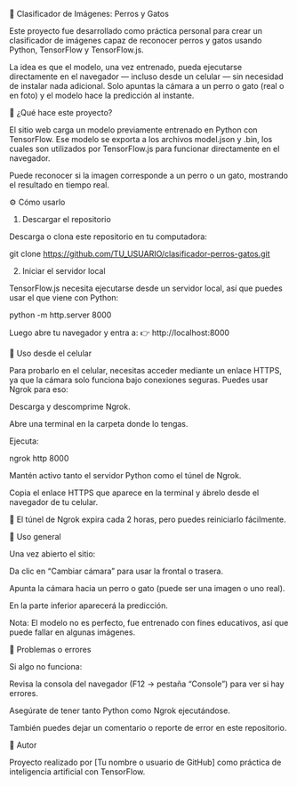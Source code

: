 🐶 Clasificador de Imágenes: Perros y Gatos

Este proyecto fue desarrollado como práctica personal para crear un clasificador de imágenes capaz de reconocer perros y gatos usando Python, TensorFlow y TensorFlow.js.

La idea es que el modelo, una vez entrenado, pueda ejecutarse directamente en el navegador — incluso desde un celular — sin necesidad de instalar nada adicional. Solo apuntas la cámara a un perro o gato (real o en foto) y el modelo hace la predicción al instante.

🚀 ¿Qué hace este proyecto?

El sitio web carga un modelo previamente entrenado en Python con TensorFlow.
Ese modelo se exporta a los archivos model.json y .bin, los cuales son utilizados por TensorFlow.js para funcionar directamente en el navegador.

Puede reconocer si la imagen corresponde a un perro o un gato, mostrando el resultado en tiempo real.

⚙️ Cómo usarlo
1. Descargar el repositorio

Descarga o clona este repositorio en tu computadora:

git clone https://github.com/TU_USUARIO/clasificador-perros-gatos.git

2. Iniciar el servidor local

TensorFlow.js necesita ejecutarse desde un servidor local, así que puedes usar el que viene con Python:

python -m http.server 8000


Luego abre tu navegador y entra a:
👉 http://localhost:8000

📱 Uso desde el celular

Para probarlo en el celular, necesitas acceder mediante un enlace HTTPS, ya que la cámara solo funciona bajo conexiones seguras.
Puedes usar Ngrok para eso:

Descarga y descomprime Ngrok.

Abre una terminal en la carpeta donde lo tengas.

Ejecuta:

ngrok http 8000


Mantén activo tanto el servidor Python como el túnel de Ngrok.

Copia el enlace HTTPS que aparece en la terminal y ábrelo desde el navegador de tu celular.

🔁 El túnel de Ngrok expira cada 2 horas, pero puedes reiniciarlo fácilmente.

🎥 Uso general

Una vez abierto el sitio:

Da clic en “Cambiar cámara” para usar la frontal o trasera.

Apunta la cámara hacia un perro o gato (puede ser una imagen o uno real).

En la parte inferior aparecerá la predicción.

Nota: El modelo no es perfecto, fue entrenado con fines educativos, así que puede fallar en algunas imágenes.

🧩 Problemas o errores

Si algo no funciona:

Revisa la consola del navegador (F12 → pestaña “Console”) para ver si hay errores.

Asegúrate de tener tanto Python como Ngrok ejecutándose.

También puedes dejar un comentario o reporte de error en este repositorio.




🧠 Autor

Proyecto realizado por [Tu nombre o usuario de GitHub] como práctica de inteligencia artificial con TensorFlow.
